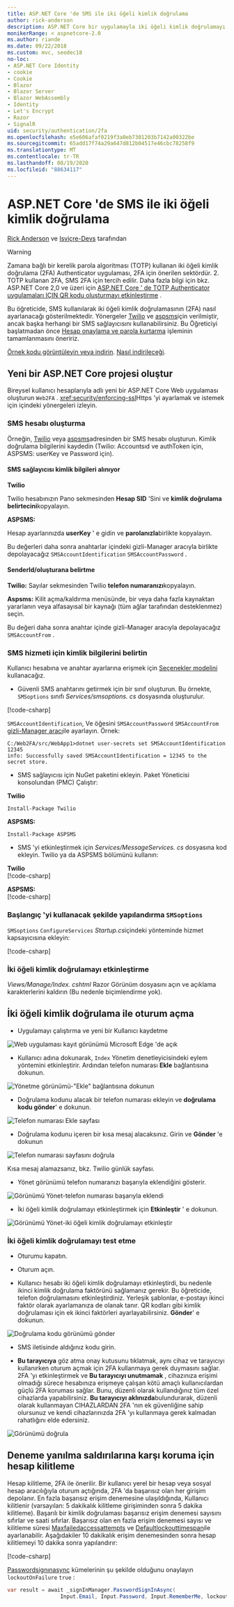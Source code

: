 ```yaml
---
title: ASP.NET Core 'de SMS ile iki öğeli kimlik doğrulama
author: rick-anderson
description: ASP.NET Core bir uygulamayla iki öğeli kimlik doğrulamayı (2FA) ayarlamayı öğrenin.
monikerRange: < aspnetcore-2.0
ms.author: riande
ms.date: 09/22/2018
ms.custom: mvc, seodec18
no-loc:
- ASP.NET Core Identity
- cookie
- Cookie
- Blazor
- Blazor Server
- Blazor WebAssembly
- Identity
- Let's Encrypt
- Razor
- SignalR
uid: security/authentication/2fa
ms.openlocfilehash: e5e606afaf0219f3a0eb7301203b7142a00322be
ms.sourcegitcommit: 65add17f74a29a647d812b04517e46cbc78258f9
ms.translationtype: MT
ms.contentlocale: tr-TR
ms.lasthandoff: 08/19/2020
ms.locfileid: "88634117"
---
```

# <a name="two-factor-authentication-with-sms-in-aspnet-core"></a>ASP.NET Core 'de SMS ile iki öğeli kimlik doğrulama

[Rick Anderson](https://twitter.com/RickAndMSFT) ve [Isviçre-Devs](https://github.com/Swiss-Devs) tarafından

>[!WARNING]
> Zamana bağlı bir kerelik parola algoritması (TOTP) kullanan iki öğeli kimlik doğrulama (2FA) Authenticator uygulaması, 2FA için önerilen sektördür. 2. TOTP kullanan 2FA, SMS 2FA için tercih edilir. Daha fazla bilgi için bkz. ASP.NET Core 2,0 ve üzeri için [ASP.NET Core ' de TOTP Authenticator uygulamaları IÇIN QR kodu oluşturmayı etkinleştirme](xref:security/authentication/identity-enable-qrcodes) .

Bu öğreticide, SMS kullanılarak iki öğeli kimlik doğrulamasının (2FA) nasıl ayarlanacağı gösterilmektedir. Yönergeler [Twilio](https://www.twilio.com/) ve [aspsms](https://www.aspsms.com/asp.net/identity/core/testcredits/)için verilmiştir, ancak başka herhangi bir SMS sağlayıcısını kullanabilirsiniz. Bu Öğreticiyi başlatmadan önce [Hesap onaylama ve parola kurtarma](xref:security/authentication/accconfirm) işleminin tamamlanmasını öneririz.

[Örnek kodu görüntüleyin veya indirin](https://github.com/dotnet/AspNetCore.Docs/tree/master/aspnetcore/security/authentication/2fa/sample/Web2FA). [Nasıl indirileceği](xref:index#how-to-download-a-sample).

## <a name="create-a-new-aspnet-core-project"></a>Yeni bir ASP.NET Core projesi oluştur

Bireysel kullanıcı hesaplarıyla adlı yeni bir ASP.NET Core Web uygulaması oluşturun `Web2FA` . <xref:security/enforcing-ssl>Https 'yi ayarlamak ve istemek için içindeki yönergeleri izleyin.

### <a name="create-an-sms-account"></a>SMS hesabı oluşturma

Örneğin, [Twilio](https://www.twilio.com/) veya [aspsms](https://www.aspsms.com/asp.net/identity/core/testcredits/)adresinden bir SMS hesabı oluşturun. Kimlik doğrulama bilgilerini kaydedin (Twilio: Accountsıd ve authToken için, ASPSMS: userKey ve Password için).

#### <a name="figuring-out-sms-provider-credentials"></a>SMS sağlayıcısı kimlik bilgileri alınıyor

**Twilio**

Twilio hesabınızın Pano sekmesinden **Hesap SID** 'Sini ve **kimlik doğrulama belirtecini**kopyalayın.

**ASPSMS:**

Hesap ayarlarınızda **userKey** ' e gidin ve **parolanızla**birlikte kopyalayın.

Bu değerleri daha sonra anahtarlar içindeki gizli-Manager aracıyla birlikte depolayacağız `SMSAccountIdentification` `SMSAccountPassword` .

#### <a name="specifying-senderid--originator"></a>SenderId/oluşturana belirtme

**Twilio:** Sayılar sekmesinden Twilio **telefon numaranızı**kopyalayın.

**Aspsms:** Kilit açma/kaldırma menüsünde, bir veya daha fazla kaynaktan yararlanın veya alfasayısal bir kaynağı (tüm ağlar tarafından desteklenmez) seçin.

Bu değeri daha sonra anahtar içinde gizli-Manager aracıyla depolayacağız `SMSAccountFrom` .

### <a name="provide-credentials-for-the-sms-service"></a>SMS hizmeti için kimlik bilgilerini belirtin

Kullanıcı hesabına ve anahtar ayarlarına erişmek için [Seçenekler modelini](xref:fundamentals/configuration/options) kullanacağız.

* Güvenli SMS anahtarını getirmek için bir sınıf oluşturun. Bu örnekte, `SMSoptions` sınıfı *Services/smsoptions. cs* dosyasında oluşturulur.

[!code-csharp[](2fa/sample/Web2FA/Services/SMSoptions.cs)]

`SMSAccountIdentification`, Ve öğesini `SMSAccountPassword` `SMSAccountFrom` [gizli-Manager aracı](xref:security/app-secrets)ile ayarlayın. Örnek:

```none
C:/Web2FA/src/WebApp1>dotnet user-secrets set SMSAccountIdentification 12345
info: Successfully saved SMSAccountIdentification = 12345 to the secret store.
```

* SMS sağlayıcısı için NuGet paketini ekleyin. Paket Yöneticisi konsolundan (PMC) Çalıştır:

**Twilio**

`Install-Package Twilio`

**ASPSMS:**

`Install-Package ASPSMS`

* SMS 'yi etkinleştirmek için *Services/MessageServices. cs* dosyasına kod ekleyin. Twilio ya da ASPSMS bölümünü kullanın:

**Twilio**  
[!code-csharp[](2fa/sample/Web2FA/Services/MessageServices_twilio.cs)]

**ASPSMS:**  
[!code-csharp[](2fa/sample/Web2FA/Services/MessageServices_ASPSMS.cs)]

### <a name="configure-startup-to-use-smsoptions"></a>Başlangıç 'yi kullanacak şekilde yapılandırma `SMSoptions`

`SMSoptions` `ConfigureServices` *Startup.cs*içindeki yönteminde hizmet kapsayıcısına ekleyin:

[!code-csharp[](2fa/sample/Web2FA/Startup.cs?name=snippet1&highlight=4)]

### <a name="enable-two-factor-authentication"></a>İki öğeli kimlik doğrulamayı etkinleştirme

*Views/Manage/Index. cshtml* Razor Görünüm dosyasını açın ve açıklama karakterlerini kaldırın (Bu nedenle biçimlendirme yok).

## <a name="log-in-with-two-factor-authentication"></a>İki öğeli kimlik doğrulama ile oturum açma

* Uygulamayı çalıştırma ve yeni bir Kullanıcı kaydetme

![Web uygulaması kayıt görünümü Microsoft Edge 'de açık](2fa/_static/login2fa1.png)

* Kullanıcı adına dokunarak, `Index` Yönetim denetleyicisindeki eylem yöntemini etkinleştirir. Ardından telefon numarası **Ekle** bağlantısına dokunun.

![Yönetme görünümü-"Ekle" bağlantısına dokunun](2fa/_static/login2fa2.png)

* Doğrulama kodunu alacak bir telefon numarası ekleyin ve **doğrulama kodu gönder**' e dokunun.

![Telefon numarası Ekle sayfası](2fa/_static/login2fa3.png)

* Doğrulama kodunu içeren bir kısa mesaj alacaksınız. Girin ve **Gönder** 'e dokunun

![Telefon numarası sayfasını doğrula](2fa/_static/login2fa4.png)

Kısa mesaj alamazsanız, bkz. Twilio günlük sayfası.

* Yönet görünümü telefon numaranızı başarıyla eklendiğini gösterir.

![Görünümü Yönet-telefon numarası başarıyla eklendi](2fa/_static/login2fa5.png)

* İki öğeli kimlik doğrulamayı etkinleştirmek için **Etkinleştir** ' e dokunun.

![Görünümü Yönet-iki öğeli kimlik doğrulamayı etkinleştir](2fa/_static/login2fa6.png)

### <a name="test-two-factor-authentication"></a>İki öğeli kimlik doğrulamayı test etme

* Oturumu kapatın.

* Oturum açın.

* Kullanıcı hesabı iki öğeli kimlik doğrulamayı etkinleştirdi, bu nedenle ikinci kimlik doğrulama faktörünü sağlamanız gerekir. Bu öğreticide, telefon doğrulamasını etkinleştirdiniz. Yerleşik şablonlar, e-postayı ikinci faktör olarak ayarlamanıza de olanak tanır. QR kodları gibi kimlik doğrulaması için ek ikinci faktörleri ayarlayabilirsiniz. **Gönder**' e dokunun.

![Doğrulama kodu görünümü gönder](2fa/_static/login2fa7.png)

* SMS iletisinde aldığınız kodu girin.

* **Bu tarayıcıya** göz atma onay kutusunu tıklatmak, aynı cihaz ve tarayıcıyı kullanırken oturum açmak için 2FA kullanmaya gerek duymasını sağlar. 2FA 'yı etkinleştirmek ve **Bu tarayıcıyı unutmamak** , cihazınıza erişimi olmadığı sürece hesabınıza erişmeye çalışan kötü amaçlı kullanıcılardan güçlü 2FA koruması sağlar. Bunu, düzenli olarak kullandığınız tüm özel cihazlarda yapabilirsiniz. **Bu tarayıcıyı aklınızda**bulundurarak, düzenli olarak kullanmayan CIHAZLARDAN 2FA 'nın ek güvenliğine sahip olursunuz ve kendi cihazlarınızda 2FA 'yı kullanmaya gerek kalmadan rahatlığını elde edersiniz.

![Görünümü doğrula](2fa/_static/login2fa8.png)

## <a name="account-lockout-for-protecting-against-brute-force-attacks"></a>Deneme yanılma saldırılarına karşı koruma için hesap kilitleme

Hesap kilitleme, 2FA ile önerilir. Bir kullanıcı yerel bir hesap veya sosyal hesap aracılığıyla oturum açtığında, 2FA 'da başarısız olan her girişim depolanır. En fazla başarısız erişim denemesine ulaşıldığında, Kullanıcı kilitlenir (varsayılan: 5 dakikalık kilitleme girişiminden sonra 5 dakika kilitleme). Başarılı bir kimlik doğrulaması başarısız erişim denemesi sayısını sıfırlar ve saati sıfırlar. Başarısız olan en fazla erişim denemesi sayısı ve kilitleme süresi [Maxfailedaccessattempts](/dotnet/api/microsoft.aspnetcore.identity.lockoutoptions.maxfailedaccessattempts) ve [Defaultlockouttimespan](/dotnet/api/microsoft.aspnetcore.identity.lockoutoptions.defaultlockouttimespan)ile ayarlanabilir. Aşağıdakiler 10 dakikalık erişim denemesinden sonra hesap kilitlemeyi 10 dakika sonra yapılandırır:

[!code-csharp[](2fa/sample/Web2FA/Startup.cs?name=snippet2&highlight=13-17)]

[Passwordsignınasync](/dotnet/api/microsoft.aspnetcore.identity.signinmanager-1.passwordsigninasync) kümelerinin şu şekilde olduğunu onaylayın `lockoutOnFailure` `true` :

```csharp
var result = await _signInManager.PasswordSignInAsync(
                 Input.Email, Input.Password, Input.RememberMe, lockoutOnFailure: true);
```
